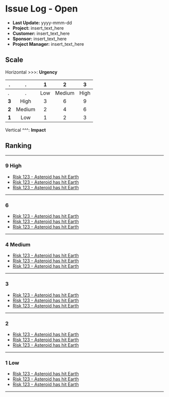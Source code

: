 # Issue Log - Open

- **Last Update:** yyyy-mmm-dd
- **Project:** insert_text_here
- **Customer:** insert_text_here
- **Sponsor:** insert_text_here
- **Project Manager:** insert_text_here

## Scale

Horizontal >>>: **Urgency**

.     |   .    | **1** | **2**  | **3**
----- | :----: | :---: | :----: | :---:
.     |   .    |  Low  | Medium | High
**3** |  High  |   3   |   6    |   9
**2** | Medium |   2   |   4    |   6
**1** |  Low   |   1   |   2    |   3

Vertical ^^^: **Impact**

## Ranking

--------------------------------------------------------------------------------

### 9 High

- [Risk 123 - Asteroid has hit Earth](http://www.google.com)
- [Risk 123 - Asteroid has hit Earth](http://www.google.com)
- [Risk 123 - Asteroid has hit Earth](http://www.google.com)

--------------------------------------------------------------------------------

### 6

- [Risk 123 - Asteroid has hit Earth](http://www.google.com)
- [Risk 123 - Asteroid has hit Earth](http://www.google.com)
- [Risk 123 - Asteroid has hit Earth](http://www.google.com)

--------------------------------------------------------------------------------

### 4 Medium

- [Risk 123 - Asteroid has hit Earth](http://www.google.com)
- [Risk 123 - Asteroid has hit Earth](http://www.google.com)
- [Risk 123 - Asteroid has hit Earth](http://www.google.com)

--------------------------------------------------------------------------------

### 3

- [Risk 123 - Asteroid has hit Earth](http://www.google.com)
- [Risk 123 - Asteroid has hit Earth](http://www.google.com)
- [Risk 123 - Asteroid has hit Earth](http://www.google.com)

--------------------------------------------------------------------------------

### 2

- [Risk 123 - Asteroid has hit Earth](http://www.google.com)
- [Risk 123 - Asteroid has hit Earth](http://www.google.com)
- [Risk 123 - Asteroid has hit Earth](http://www.google.com)

--------------------------------------------------------------------------------

### 1 Low

- [Risk 123 - Asteroid has hit Earth](http://www.google.com)
- [Risk 123 - Asteroid has hit Earth](http://www.google.com)
- [Risk 123 - Asteroid has hit Earth](http://www.google.com)

--------------------------------------------------------------------------------
